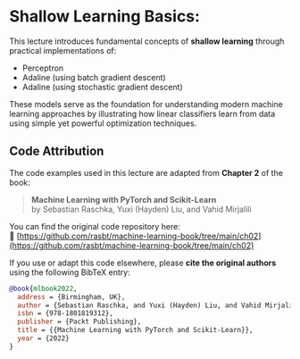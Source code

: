 # Shallow Learning Basics:

This lecture introduces fundamental concepts of **shallow learning** through practical implementations of:

- Perceptron
- Adaline (using batch gradient descent)
- Adaline (using stochastic gradient descent)

These models serve as the foundation for understanding modern machine learning approaches by illustrating how linear classifiers learn from data using simple yet powerful optimization techniques.

## Code Attribution

The code examples used in this lecture are adapted from **Chapter 2** of the book:

> **Machine Learning with PyTorch and Scikit-Learn**  
> by Sebastian Raschka, Yuxi (Hayden) Liu, and Vahid Mirjalili

You can find the original code repository here:  
🔗 [https://github.com/rasbt/machine-learning-book/tree/main/ch02](https://github.com/rasbt/machine-learning-book/tree/main/ch02)

If you use or adapt this code elsewhere, please **cite the original authors** using the following BibTeX entry:

```bibtex
@book{mlbook2022,  
  address = {Birmingham, UK},  
  author = {Sebastian Raschka, and Yuxi (Hayden) Liu, and Vahid Mirjalili},  
  isbn = {978-1801819312},   
  publisher = {Packt Publishing},  
  title = {{Machine Learning with PyTorch and Scikit-Learn}},  
  year = {2022}  
}
